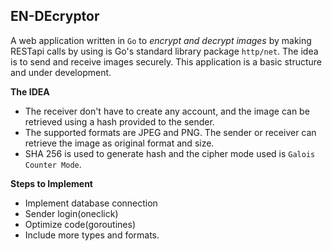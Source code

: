 ## EN-DEcryptor

A web application written in ```Go``` to *encrypt and decrypt images* by making RESTapi calls by using is Go's standard library package ```http/net```. The idea is to send and receive images securely. This application is a basic structure and under development.

**The IDEA**
* The receiver don't have to create any account, and the image can be retrieved using a hash provided to the sender. 
* The supported formats are JPEG and PNG. The sender or receiver can retrieve the image as original format and size.
* SHA 256 is used to generate hash and the cipher mode used is ```Galois Counter Mode```.

**Steps to Implement**
* Implement database connection
* Sender login(oneclick)
* Optimize code(goroutines)
* Include more types and formats.